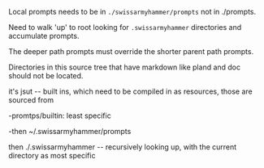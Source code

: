 Local prompts needs to be in `./swissarmyhammer/prompts` not in ./prompts.

Need to walk 'up' to root looking for `.swissarmyhammer` directories and accumulate prompts.

The deeper path prompts must override the shorter parent path prompts.

Directories in this source tree that have markdown like pland and doc should not be located.

it's jsut -- built ins, which need to be compiled in as resources, those are sourced from 

-promtps/builtin: least specific

-then ~/.swissarmyhammer/prompts

then ./.swissarmyhammer -- recursively looking up, with the current directory as most specific